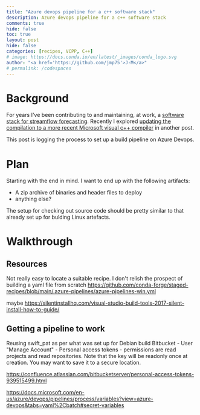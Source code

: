```yaml
---
title: "Azure devops pipeline for a c++ software stack"
description: Azure devops pipeline for a c++ software stack 
comments: true
hide: false
toc: true
layout: post
hide: false
categories: [recipes, VCPP, C++]
# image: https://docs.conda.io/en/latest/_images/conda_logo.svg
author: "<a href='https://github.com/jmp75'>J-M</a>"
# permalink: /codespaces
---
```


# Background

For years I've been contributing to and maintaining, at work, a [software stack for streamflow forecasting](https://github.com/csiro-hydroinformatics/streamflow-forecasting-tools-onboard/). Recently I explored [updating the compilation to a more recent Microsoft visual c++ compiler](https://jmp75.github.io/work-blog/recipes/vcpp/c++/2022/06/26/vcpp-compilation-upgrade.html) in another post.

This post is logging the process to set up a build pipeline on Azure Devops.

# Plan

Starting with the end in mind. I want to end up with the following artifacts:

* A zip archive of binaries and header files to deploy
* anything else?

The setup for checking out source code should be pretty similar to that already set up for bulding Linux artefacts. 

# Walkthrough

## Resources

Not really easy to locate a suitable recipe. I don't relish the prospect of building a yaml file from scratch 
https://github.com/conda-forge/staged-recipes/blob/main/.azure-pipelines/azure-pipelines-win.yml

maybe https://silentinstallhq.com/visual-studio-build-tools-2017-silent-install-how-to-guide/


## Getting a pipeline to work

Reusing swift_pat as per what was set up for Debian build
Bitbucket - User "Manage Account" - Personal access tokens - permissions are read projects and read repositories. Note that the key will be readonly once at creation. You may want to save it to a secure location.

https://confluence.atlassian.com/bitbucketserver/personal-access-tokens-939515499.html

https://docs.microsoft.com/en-us/azure/devops/pipelines/process/variables?view=azure-devops&tabs=yaml%2Cbatch#secret-variables

